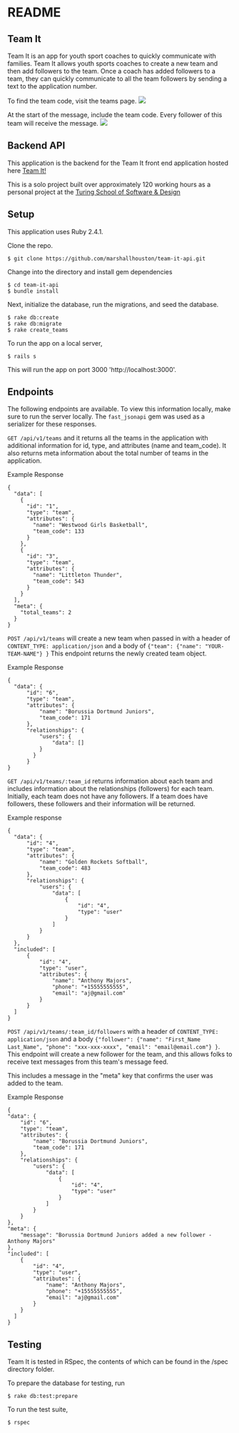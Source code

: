 # README

## Team It

Team It is an app for youth sport coaches to quickly communicate with families. Team It allows youth sports coaches to create a new team and then add followers to the team. Once a coach has added followers to a team, they can quickly communicate to all the team followers by sending a text to the application number.

To find the team code, visit the teams page. 
<img src='http://i268.photobucket.com/albums/jj12/mrhouston3/team_code_team_it_zps2k1h3vp0.png' >

At the start of the message, include the team code. Every follower of this team will receive the message.
<img src='http://i268.photobucket.com/albums/jj12/mrhouston3/Screen%20Shot%202018-02-26%20at%208.14.14%20PM_zps1xmk9a0x.png' >

## Backend API

This application is the backend for the Team It front end application hosted here [Team It!](https://marshallhouston.github.io/team-it/)

This is a solo project built over approximately 120 working hours as a personal project at the [Turing School of Software & Design](https://www.turing.io/)

## Setup
This application uses Ruby 2.4.1.

Clone the repo.

    $ git clone https://github.com/marshallhouston/team-it-api.git

Change into the directory and install gem dependencies

    $ cd team-it-api
    $ bundle install

Next, initialize the database, run the migrations, and seed the database.

    $ rake db:create
    $ rake db:migrate
    $ rake create_teams

To run the app on a local server,

    $ rails s

This will run the app on port 3000 'http://localhost:3000'.

## Endpoints

The following endpoints are available. To view this information locally, make sure to run the server locally. The `fast_jsonapi` gem was used as a serializer for these responses.

  `GET /api/v1/teams` and it returns all the teams in the application with additional information for id, type, and attributes (name and team_code). It also returns meta information about the total number of teams in the application.

  Example Response
  ```
  {
    "data": [
      {
        "id": "1",
        "type": "team",
        "attributes": {
          "name": "Westwood Girls Basketball",
          "team_code": 133
        }
      },
      {
        "id": "3",
        "type": "team",
        "attributes": {
          "name": "Littleton Thunder",
          "team_code": 543
        }
      }
    ],
    "meta": {
      "total_teams": 2
    }
  }
  ```

  `POST /api/v1/teams` will create a new team when passed in with a header of `CONTENT_TYPE: application/json` and a body of `{"team": {"name": "YOUR-TEAM-NAME"} }` This endpoint returns the newly created team object.

  Example Response
  ```
  {
    "data": {
        "id": "6",
        "type": "team",
        "attributes": {
            "name": "Borussia Dortmund Juniors",
            "team_code": 171
        },
        "relationships": {
            "users": {
                "data": []
            }
          }
        }
  }
  ```


  `GET /api/v1/teams/:team_id` returns information about each team and includes information about the relationships (followers) for each team. Initially, each team does not have any followers. If a team does have followers, these followers and their information will be returned.

  Example response
  ```
  {
    "data": {
        "id": "4",
        "type": "team",
        "attributes": {
            "name": "Golden Rockets Softball",
            "team_code": 483
        },
        "relationships": {
            "users": {
                "data": [
                    {
                        "id": "4",
                        "type": "user"
                    }
                ]
            }
        }
    },
    "included": [
        {
            "id": "4",
            "type": "user",
            "attributes": {
                "name": "Anthony Majors",
                "phone": "+15555555555",
                "email": "aj@gmail.com"
            }
        }
    ]
  }
  ```

  `POST /api/v1/teams/:team_id/followers` with a header of `CONTENT_TYPE: application/json` and a body `{"follower": {"name": "First_Name Last_Name", "phone": "xxx-xxx-xxxx", "email": "email@email.com"} }`. This endpoint will create a new follower for the team, and this allows folks to receive text messages from this team's message feed.

  This includes a message in the "meta" key that confirms the user was added to the team.

  Example Response
  ```
  {
  "data": {
      "id": "6",
      "type": "team",
      "attributes": {
          "name": "Borussia Dortmund Juniors",
          "team_code": 171
      },
      "relationships": {
          "users": {
              "data": [
                  {
                      "id": "4",
                      "type": "user"
                  }
              ]
          }
      }
  },
  "meta": {
      "message": "Borussia Dortmund Juniors added a new follower - Anthony Majors"
  },
  "included": [
      {
          "id": "4",
          "type": "user",
          "attributes": {
              "name": "Anthony Majors",
              "phone": "+15555555555",
              "email": "aj@gmail.com"
          }
      }
    ]
  }
  ```

## Testing

Team It is tested in RSpec, the contents of which can be found in the /spec directory folder.

To prepare the database for testing, run

    $ rake db:test:prepare

To run the test suite,

    $ rspec
